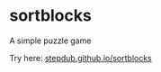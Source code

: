 # sortblocks
A simple puzzle game

Try here: [stepdub.github.io/sortblocks](stepdub.github.io/sortblocks)
